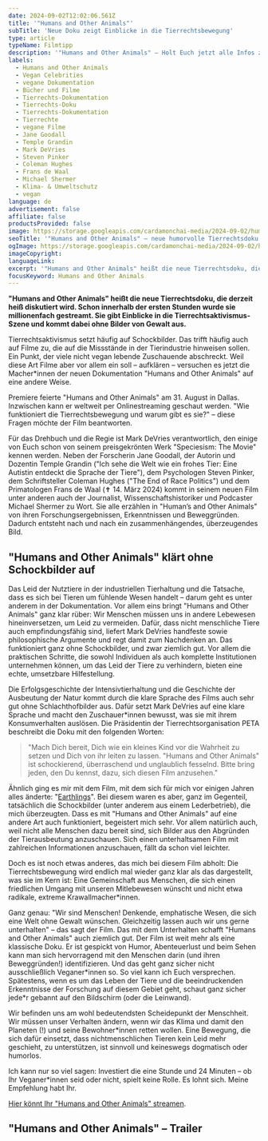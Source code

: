 ```yaml
---
date: 2024-09-02T12:02:06.561Z
title: '"Humans and Other Animals"'
subTitle: 'Neue Doku zeigt Einblicke in die Tierrechtsbewegung'
type: article
typeName: Filmtipp
description: '"Humans and Other Animals" – Holt Euch jetzt alle Infos zur humorvollen Doku rund um die Tierrechtsbewegung ohne Schockbilder. Jetzt streamen!'
labels:
  - Humans and Other Animals
  - Vegan Celebrities
  - vegane Dokumentation
  - Bücher und Filme
  - Tierrechts-Dokumentation
  - Tierrechts-Doku
  - Tierrechts-Dokumentation
  - Tierrechte
  - vegane Filme
  - Jane Goodall
  - Temple Grandin
  - Mark DeVries
  - Steven Pinker
  - Coleman Hughes
  - Frans de Waal
  - Michael Shermer
  - Klima- & Umweltschutz
  - vegan
language: de
advertisement: false
affiliate: false
productsProvided: false
image: https://storage.googleapis.com/cardamonchai-media/2024-09-02/humans-and-other-animals-soundsvegan-com-jpg-imagine-181818_332d2d_1024_768/640.webp
seoTitle: '"Humans and Other Animals" – neue humorvolle Tierrechtsdoku'
ogImage: https://storage.googleapis.com/cardamonchai-media/2024-09-02/humans-and-other-animals-soundsvegan-com-og-jpg-imagine-181818_3b3434_1200_628/640.webp
imageCopyright:
languageLink:
excerpt: '"Humans and Other Animals" heißt die neue Tierrechtsdoku, die derzeit heiß diskutiert wird. Schon innerhalb der ersten Stunden wurde sie millionenfach gestreamt. Sie gibt Einblicke in die Tierrechtsaktivismus-"Szene und kommt dabei ohne Bilder von Gewalt aus. Erfahrt hier alles über den Film!'
focusKeyword: Humans and Other Animals
---
```


**"Humans and Other Animals" heißt die neue Tierrechtsdoku, die derzeit heiß diskutiert wird. Schon innerhalb der ersten Stunden wurde sie millionenfach gestreamt. Sie gibt Einblicke in die Tierrechtsaktivismus-Szene und kommt dabei ohne Bilder von Gewalt aus.**

Tierrechtsaktivismus setzt häufig auf Schockbilder. Das trifft häufig auch auf Filme zu, die auf die Missstände in der Tierindustrie hinweisen sollen. Ein Punkt, der viele nicht vegan lebende Zuschauende abschreckt. Weil diese Art Filme aber vor allem ein soll – aufklären – versuchen es jetzt die Macher\*innen der neuen Dokumentation "Humans and Other Animals" auf eine andere Weise.

Premiere feierte "Humans and Other Animals" am 31. August in Dallas. Inzwischen kann er weltweit per Onlinestreaming geschaut werden. "Wie funktioniert die Tierrechtsbewegung und warum gibt es sie?" – diese Fragen möchte der Film beantworten.

Für das Drehbuch und die Regie ist Mark DeVries verantwortlich, den einige von Euch schon von seinem preisgekrönten Werk "Speciesism: The Movie" kennen werden. Neben der Forscherin Jane Goodall, der Autorin und Dozentin Temple Grandin ("Ich sehe die Welt wie ein frohes Tier: Eine Autistin entdeckt die Sprache der Tiere"), dem Psychologen Steven Pinker, dem Schriftsteller Coleman Hughes ("The End of Race Politics") und dem Pri­ma­to­lo­gen Frans de Waal (✝ 14. März 2024) kommt in seinem neuen Film unter anderen auch der Journalist, Wissenschaftshistoriker und Podcaster Michael Shermer zu Wort. Sie alle erzählen in "Human’s and Other Animals" von ihren Forschungsergebnissen, Erkenntnissen und Beweggründen. Dadurch entsteht nach und nach ein zusammenhängendes, überzeugendes Bild.

## "Humans and Other Animals" klärt ohne Schockbilder auf

Das Leid der Nutztiere in der industriellen Tierhaltung und die Tatsache, dass es sich bei Tieren um fühlende Wesen handelt – darum geht es unter anderem in der Dokumentation. Vor allem eins bringt "Humans and Other Animals" ganz klar rüber: Wir Menschen müssen uns in andere Lebewesen hineinversetzen, um Leid zu vermeiden. Dafür, dass nicht menschliche Tiere auch empfindungsfähig sind, liefert Mark DeVries handfeste sowie philosophische Argumente und regt damit zum Nachdenken an. Das funktioniert ganz ohne Schockbilder, und zwar ziemlich gut. Vor allem die praktischen Schritte, die sowohl Individuen als auch komplette Institutionen unternehmen können, um das Leid der Tiere zu verhindern, bieten eine echte, umsetzbare Hilfestellung.

Die Erfolgsgeschichte der Intensivtierhaltung und die Geschichte der Ausbeutung der Natur kommt durch die klare Sprache des Films auch sehr gut ohne Schlachthofbilder aus. Dafür setzt Mark DeVries auf eine klare Sprache und macht den Zuschauer\*innen bewusst, was sie mit ihrem Konsumverhalten auslösen. Die Präsidentin der Tierrechtsorganisation PETA beschreibt die Doku mit den folgenden Worten:

> "Mach Dich bereit, Dich wie ein kleines Kind vor die Wahrheit zu setzen und Dich von ihr leiten zu lassen. "Humans and Other Animals" ist schockierend, überraschend und unglaublich fesselnd. Bitte bring jeden, den Du kennst, dazu, sich diesen Film anzusehen."

Ähnlich ging es mir mit dem Film, mit dem sich für mich vor einigen Jahren alles änderte: "[Earthlings](/2020/07/earthlings/)". Bei diesem waren es aber, ganz im Gegenteil, tatsächlich die Schockbilder (unter anderem aus einem Lederbetrieb), die mich überzeugten. Dass es mit "Humans and Other Animals" auf eine andere Art auch funktioniert, begeistert mich sehr. Vor allem natürlich auch, weil nicht alle Menschen dazu bereit sind, sich Bilder aus den Abgründen der Tierausbeutung anzuschauen. Sich einen unterhaltsamen Film mit zahlreichen Informationen anzuschauen, fällt da schon viel leichter.

Doch es ist noch etwas anderes, das mich bei diesem Film abholt: Die Tierrechtsbewegung wird endlich mal wieder ganz klar als das dargestellt, was sie im Kern ist: Eine Gemeinschaft aus Menschen, die sich einen friedlichen Umgang mit unseren Mitlebewesen wünscht und nicht etwa radikale, extreme Krawallmacher\*innen.

Ganz genau: "Wir sind Menschen! Denkende, emphatische Wesen, die sich eine Welt ohne Gewalt wünschen. Gleichzeitig lassen auch wir uns gerne unterhalten" – das sagt der Film. Das mit dem Unterhalten schafft "Humans and Other Animals" auch ziemlich gut. Der Film ist weit mehr als eine klassische Doku. Er ist gespickt von Humor, Abenteuerlust und beim Sehen kann man sich hervorragend mit den Menschen darin (und ihren Beweggründen!) identifizieren. Und das geht ganz sicher nicht ausschließlich Veganer\*innen so. So viel kann ich Euch versprechen. Spätestens, wenn es um das Leben der Tiere und die beeindruckenden Erkenntnisse der Forschung auf diesem Gebiet geht, schaut ganz sicher jede\*r gebannt auf den Bildschirm (oder die Leinwand).

Wir befinden uns am wohl bedeutendsten Scheidepunkt der Menschheit. Wir müssen unser Verhalten ändern, wenn wir das Klima und damit den Planeten (!) und seine Bewohner\*innen retten wollen. Eine Bewegung, die sich dafür einsetzt, dass nichtmenschlichen Tieren kein Leid mehr geschieht, zu unterstützen, ist sinnvoll und keineswegs dogmatisch oder humorlos.

Ich kann nur so viel sagen: Investiert die eine Stunde und 24 Minuten – ob Ihr Veganer\*innen seid oder nicht, spielt keine Rolle. Es lohnt sich. Meine Empfehlung habt Ihr.

[Hier könnt Ihr "Humans and Other Animals" streamen](https://www.humansandotheranimalsmovie.com/watch).

## "Humans and Other Animals" – Trailer

<YouTube id="RTeqgURV0-A" />
